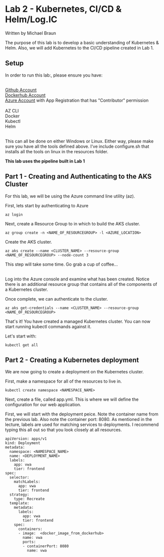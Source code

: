 # Lab 2 - Kubernetes, CI/CD & Helm/Log.IC
Written by Michael Braun

The purpose of this lab is to develop a basic understanding of Kubernetes & Helm. Also, we will add Kubernetes to the CI/CD pipeline created in Lab 1.


## Setup

In order to run this lab:, please ensure you have:<br><br>

[Github Account](https://github.com)<br>
[Dockerhub Account](https://dockerhub.com) <br>
[Azure Account](https://portal.azure.com) with App Registration that has "Contributor" permission<br>
<br>
AZ CLI<br>
Docker<br>
Kubectl<br>
Helm<br>
<br>

This can all be done on either Windows or Linux. Either way, please make sure you have all the tools defined above. I've include configure.sh that installs all the tools on linux in the resources folder.

<b> This lab uses the pipeline built in Lab 1 </b>

## Part 1 - Creating and Authenticating to the AKS Cluster

For this lab, we will be using the Azure command line utility (az).<br>

First, lets start by authenticating to Azure

```
az login
```

Next, create a Resource Group to in which to build the AKS cluster. 

```
az group create -n <NAME_OF_RESOURCEGROUP> -l <AZURE_LOCATION>
```

Create the AKS cluster. 

```
az aks create --name <CLUSTER_NAME> --resource-group <NAME_OF_RESOURCEGROUP> --node-count 3 
``` 
This step will take some time. Go grab a cup of coffee...<br><br>

Log into the Azure console and examine what has been created. Notice there is an additional resource group that contains all of the components of a Kubernetes cluster.

Once complete, we can authenticate to the cluster. 

```
az aks get-credentials --name <CLUSTER_NAME> --resource-group <NAME_OF_RESOURCEGROUP>
```

That's it! You have created a managed Kubernetes cluster. You can now start running kubectl commands against it.<br>

Let's start with:

```
kubectl get all
```

## Part 2 - Creating a Kubernetes deployment

We are now going to create a deployment on the Kubernetes cluster.<br>

First, make a namespace for all of the resources to live in.

```
kubectl create namespace <NAMESPACE_NAME>
```

Next, create a file, called app.yml. This is where we will define the configuration for our web application. <br>

First, we will start with the deployment peice. Note the container name from the previous lab. Also note the container port: 8080. As mentioned in the lecture, labels are used for matching services to deployments. I recommend typing this all out so that you look closely at all resources.

```
apiVersion: apps/v1
kind: Deployment
metadata:
  namespace: <NAMESPACE_NAME>
  name: <DEPLOYMENT_NAME>
  labels:
    app: vwa
    tier: frontend
spec:
  selector: 
    matchLabels:
      app: vwa
      tier: frontend
  strategy: 
    type: Recreate
  template:
    metadata:
      labels: 
        app: vwa
        tier: frontend
    spec:
      containers:
      - image:  <docker_image_from_dockerhub>
        name: vwa
        ports:
        - containerPort: 8080
          name: vwa
```
